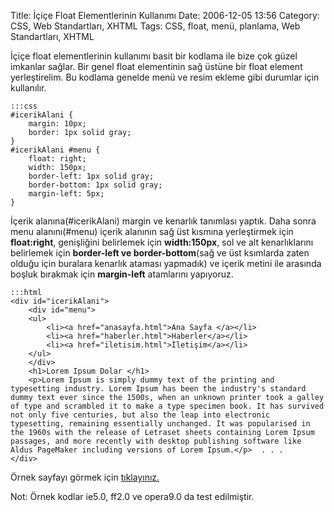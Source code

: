 Title: İçiçe Float Elementlerinin Kullanımı
Date: 2006-12-05 13:56
Category: CSS, Web Standartları, XHTML
Tags: CSS, float, menü, planlama, Web Standartları, XHTML

İçiçe float elementlerinin kullanımı basit bir kodlama ile bize çok
güzel imkanlar sağlar. Bir genel float elementinin sağ üstüne bir float
element yerleştirelim. Bu kodlama genelde menü ve resim ekleme gibi
durumlar için kullanılır.

	:::css
	#icerikAlani {
	    margin: 10px; 
	    border: 1px solid gray;
	} 
	#icerikAlani #menu {
	    float: right; 
	    width: 150px; 
	    border-left: 1px solid gray; 
	    border-bottom: 1px solid gray; 
	    margin-left: 5px;
	}

İçerik alanına(#icerikAlani) margin ve kenarlık tanımlası yaptık. Daha
sonra menu alanını(#menu) içerik alanının sağ üst kısmına yerleştirmek
için **float:right**, genişliğini belirlemek için **width:150px**, sol
ve alt kenarlıklarını belirlemek için **border-left ve
border-bottom**(sağ ve üst ksımlarda zaten olduğu için buralara kenarlık
ataması yapmadık) ve içerik metini ile arasında boşluk bırakmak için
**margin-left** atamlarını yapıyoruz.

	:::html
	<div id="icerikAlani">
	    <div id="menu">
	    <ul>
	        <li><a href="anasayfa.html">Ana Sayfa </a></li>
	        <li><a href="haberler.html">Haberler</a></li>
	        <li><a href="iletisim.html">İletişim</a></li>
	    </ul>
	    </div>
	    <h1>Lorem Ipsum Dolar </h1>
	    <p>Lorem Ipsum is simply dummy text of the printing and typesetting industry. Lorem Ipsum has been the industry's standard dummy text ever since the 1500s, when an unknown printer took a galley of type and scrambled it to make a type specimen book. It has survived not only five centuries, but also the leap into electronic typesetting, remaining essentially unchanged. It was popularised in the 1960s with the release of Letraset sheets containing Lorem Ipsum passages, and more recently with desktop publishing software like Aldus PageMaker including versions of Lorem Ipsum.</p>  . . .
	</div>


Örnek sayfayı görmek için [tıklayınız.][]

Not: Örnek kodlar ie5.0, ff2.0 ve opera9.0 da test edilmiştir.

  [tıklayınız.]: /dokumanlar/icice_float_kutular_ornek.html
